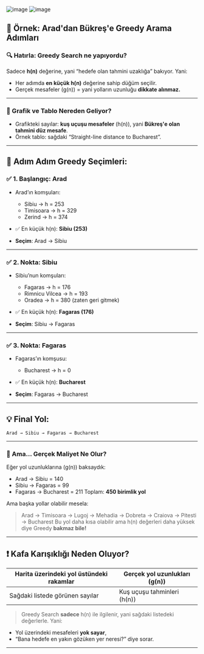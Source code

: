 ![image](https://github.com/user-attachments/assets/885f9af9-af41-488b-82c3-a2df44a69856)
![image](https://github.com/user-attachments/assets/8f68aaf7-e856-4fe2-953a-8dd48a08d7b7)


## 🌟 Örnek: Arad'dan Bükreş'e Greedy Arama Adımları

### 🔍 Hatırla: Greedy Search ne yapıyordu?

Sadece **h(n)** değerine, yani “hedefe olan tahmini uzaklığa” bakıyor.
Yani:

* Her adımda **en küçük h(n)** değerine sahip düğüm seçilir.
* Gerçek mesafeler (g(n)) = yani yolların uzunluğu **dikkate alınmaz.**

---

### 🧭 Grafik ve Tablo Nereden Geliyor?

* Grafikteki sayılar: **kuş uçuşu mesafeler** (h(n)), yani **Bükreş'e olan tahmini düz mesafe**.
* Örnek tablo: sağdaki “Straight-line distance to Bucharest”.

---

## 🚀 Adım Adım Greedy Seçimleri:

### ✅ 1. Başlangıç: **Arad**

* Arad’ın komşuları:

  * Sibiu → h = 253
  * Timisoara → h = 329
  * Zerind → h = 374
* ✅ En küçük h(n): **Sibiu (253)**
* **Seçim**: Arad → Sibiu

---

### ✅ 2. Nokta: **Sibiu**

* Sibiu’nun komşuları:

  * Fagaras → h = 176
  * Rimnicu Vilcea → h = 193
  * Oradea → h = 380 (zaten geri gitmek)
* ✅ En küçük h(n): **Fagaras (176)**
* **Seçim**: Sibiu → Fagaras

---

### ✅ 3. Nokta: **Fagaras**

* Fagaras’ın komşusu:

  * Bucharest → h = 0
* ✅ En küçük h(n): **Bucharest**
* **Seçim**: Fagaras → Bucharest

---

## 💡 Final Yol:

```
Arad → Sibiu → Fagaras → Bucharest
```

---

### 🧠 Ama… Gerçek Maliyet Ne Olur?

Eğer yol uzunluklarına (g(n)) baksaydık:

* Arad → Sibiu = 140
* Sibiu → Fagaras = 99
* Fagaras → Bucharest = 211
  Toplam: **450 birimlik yol**

Ama başka yollar olabilir mesela:

> Arad → Timisoara → Lugoj → Mehadia → Dobreta → Craiova → Pitesti → Bucharest
> Bu yol daha kısa olabilir ama h(n) değerleri daha yüksek diye Greedy **bakmaz bile!**

---

## ❗ Kafa Karışıklığı Neden Oluyor?

| Harita üzerindeki yol üstündeki rakamlar | Gerçek yol uzunlukları (g(n)) |
| ---------------------------------------- | ----------------------------- |
| Sağdaki listede görünen sayılar          | Kuş uçuşu tahminleri (h(n))   |

> Greedy Search **sadece** h(n) ile ilgilenir, yani sağdaki listedeki değerlerle.
> Yani:

* Yol üzerindeki mesafeleri **yok sayar**,
* “Bana hedefe en yakın gözüken yer neresi?” diye sorar.

---

